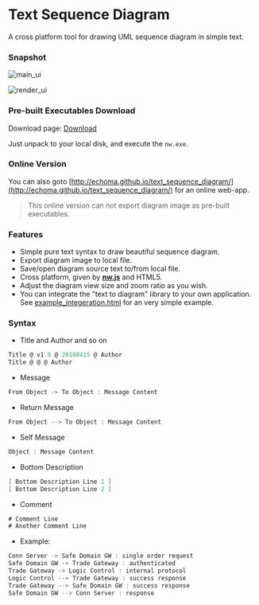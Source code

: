 # Text Sequence Diagram

A cross platform tool for drawing UML sequence diagram in simple text.

### Snapshot

![main_ui](https://github.com/echoma/text_sequence_diagram/wiki/img/index.png)

![render_ui](https://github.com/echoma/text_sequence_diagram/wiki/img/render.png)

### Pre-built Executables Download

Download page: [Download](https://github.com/echoma/text_sequence_diagram/wiki/Download)

Just unpack to your local disk, and execute the `nw.exe`.

### Online Version

You can also goto [http://echoma.github.io/text_sequence_diagram/](http://echoma.github.io/text_sequence_diagram/) for an online web-app.

> This online version can not export diagram image as pre-built executables.

### Features

* Simple pure text syntax to draw beautiful sequence diagram.
* Export diagram image to local file.
* Save/open diagram source text to/from local file.
* Cross platform, given by [**nw.js**](https://github.com/nwjs/nw.js) and HTML5.
* Adjust the diagram view size and zoom ratio as you wish.
* You can integrate the "text to diagram" library to your own application. See [example_integeration.html](https://github.com/echoma/text_sequence_diagram/blob/master/example_integeration.html) for an very simple example.

### Syntax

* Title and Author and so on
```scala
Title @ v1.0 @ 20160415 @ Author
Title @ @ @ Author
```

* Message
```scala
From Object -> To Object : Message Content
```

* Return Message
```scala
From Object --> To Object : Message Content
```

* Self Message
```scala
Object : Message Content
```

* Bottom Description
```scala
[ Bottom Description Line 1 ]
[ Bottom Description Line 2 ]
```

* Comment
```scala
# Comment Line
# Another Comment Line
```

* Example:
```scala
Conn Server -> Safe Domain GW : single order request
Safe Domain GW -> Trade Gateway : authenticated
Trade Gateway -> Logic Control : internal protocol
Logic Control --> Trade Gateway : success response
Trade Gateway --> Safe Domain GW : success response
Safe Domain GW --> Conn Server : response
```
